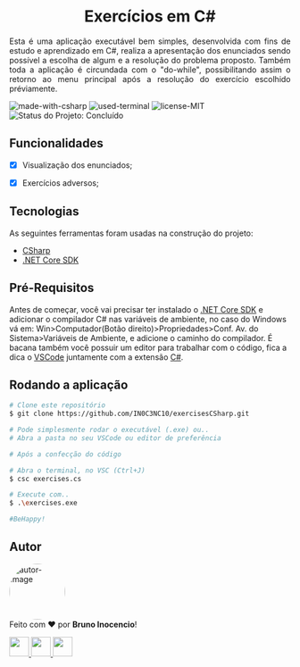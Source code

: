 <!-- Título&Descrição -->
<h1 align="center" id="title">Exercícios em C#</h1>
<p align="justify">Esta é uma aplicação executável bem simples, desenvolvida com fins de estudo e aprendizado em C#, realiza a apresentação dos enunciados sendo possível a escolha de algum e a resolução do problema proposto. Também toda a aplicação é circundada com o "do-while", possibilitando assim o retorno ao menu principal após a resolução do exercício escolhido préviamente.</p>

<!-- Shield -->
<p>
	<img src="https://img.shields.io/badge/Made%20with-CSharp-239120?style=for-the-badge&logo=c-sharp&logoColor=239120" title="Feito com CSharp" alt="made-with-csharp"></img>
    <img src="https://img.shields.io/badge/Used-Terminal-000000?style=for-the-badge&logo=windows-terminal&logoColor=white" title="Utilizado o Terminal" alt="used-terminal"></img>
	<img src="https://img.shields.io/badge/License-MIT-green?style=for-the-badge" title="Licença MIT" alt="license-MIT"></img>
    <!--<img src="https://img.shields.io/badge/Status-Working-F08705?style=for-the-badge" title="Status do Projeto: Trabalhando" alt="project-status-working"></img>-->
    <img src="https://img.shields.io/badge/Status-Done-blue?style=for-the-badge" title="Status do Projeto: Concluído" alt="Status do Projeto: Concluído"></img>
</p>


<!-- Features -->
<h2 align="left" id="features">Funcionalidades</h2>

- [x] Visualização dos enunciados;
- [x] Exercícios adversos;


<!-- Tecnologias -->
<h2 align="left" id="tecnologias">Tecnologias</h2>

As seguintes ferramentas foram usadas na construção do projeto:

- [CSharp](https://docs.microsoft.com/pt-br/dotnet/csharp/)
- [.NET Core SDK](https://dotnet.microsoft.com/download)


<!-- Pré-Requisitos -->
<h2 align="left" id="pre">Pré-Requisitos</h2>

Antes de começar, você vai precisar ter instalado o [.NET Core SDK](https://dotnet.microsoft.com/download) e adicionar o compilador C# nas variáveis de ambiente, no caso do Windows vá em: Win>Computador(Botão direito)>Propriedades>Conf. Av. do Sistema>Variáveis de Ambiente, e adicione o caminho do compilador. É bacana também você possuir um editor para trabalhar com o código, fica a dica o [VSCode](https://code.visualstudio.com/) juntamente com a extensão [C#](https://marketplace.visualstudio.com/items?itemName=ms-dotnettools.csharp).

<!-- Executando o app -->
<h2 align="left" id="run">Rodando a aplicação</h2>

```bash
# Clone este repositório
$ git clone https://github.com/IN0C3NC10/exercisesCSharp.git

# Pode simplesmente rodar o executável (.exe) ou..
# Abra a pasta no seu VSCode ou editor de preferência

# Após a confecção do código

# Abra o terminal, no VSC (Ctrl+J)
$ csc exercises.cs

# Execute com..
$ .\exercises.exe

#BeHappy!
```
<!-- Autor -->
<h2 align="left" id="autor">Autor</h2>
<p>
	<a href="https://github.com/IN0C3NC10">
		<img style="border-radius: 50%;" src="https://avatars.githubusercontent.com/u/73368174?v=4" width="100px;" alt="autor-image" title="IN0C3NC10"/>
	</a>
	<br />
	Feito com ❤️ por <strong>Bruno Inocencio</strong>!
</p>

<p align="left">
  <!-- Outlook -->
  <a href="mailto:bruno.inocencio@fatec.sp.gov.br" alt="Outlook" target="_blank">
    <img height="35" src="https://img.shields.io/badge/Outlook-00001a?style=for-the-badge&logo=microsoft-outlook&logoColor=0078D4" />
  </a>
  <!-- Linkedin -->
  <a href="https://cutt.ly/nQlVjQV" alt="Linkedin" target="_blank">
    <img height="35" src="https://img.shields.io/badge/-LinkedIn-00001a?style=for-the-badge&logo=linkedin&logoColor=%230077B5" />
  </a>
  <!-- GitHub -->
  <a href="https://github.com/IN0C3NC10" alt="GitHub" target="_blank">
    <img height="35" src="https://img.shields.io/badge/GitHub-100000?style=for-the-badge&logo=github&logoColor=white" />
  </a>
</p>
